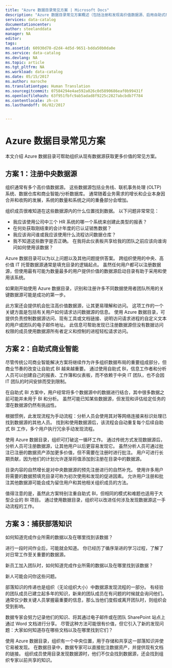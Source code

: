```yaml
---
title: "Azure 数据目录常见方案 | Microsoft Docs"
description: "Azure 数据目录常见方案概述（包括注册和发现高价值数据源、启用自助式商业智能和捕获有关数据源和进程的现有知识）。"
services: data-catalog
documentationcenter: 
author: steelanddata
manager: NA
editor: 
tags: 
ms.assetid: 60930d78-d2d4-4d5d-9651-bdda50b0da0e
ms.service: data-catalog
ms.devlang: NA
ms.topic: article
ms.tgt_pltfrm: NA
ms.workload: data-catalog
ms.date: 05/15/2017
ms.author: maroche
ms.translationtype: Human Translation
ms.sourcegitcommit: 07584294e4ae592a026c0d5890686eaf0b99431f
ms.openlocfilehash: 63f951fbfc9ab5adad8f9225c2827abcbdb7f784
ms.contentlocale: zh-cn
ms.lasthandoff: 06/02/2017


---
```

# <a name="azure-data-catalog-common-scenarios"></a>Azure 数据目录常见方案
本文介绍 Azure 数据目录可帮助组织从现有数据源获取更多价值的常见方案。

## <a name="scenario-1-registration-of-central-data-sources"></a>方案 1：注册中央数据源
组织通常有多个高价值数据源。 这些数据源包括业务线、联机事务处理 (OLTP) 系统、数据仓库和商业智能/分析数据库。 通常随着业务需求的增长和企业本身因合并和收购的发展，系统的数量和系统之间的重叠部分会增加。

组织成员很难知道在这些数据源内的什么位置找到数据。 以下问题非常常见：

* 我应该使用公司中三个 HR 系统的哪一个系统来创建此类型的报表？
* 在何处获取刚结束的会计年度的已认证销售数据？
* 我应该询问谁或我应该使用什么流程访问数据仓库？
* 我不知道这些数字是否正确。 在我将此仪表板共享给我的团队之前应该向谁询问如何使用该数据？

Azure 数据目录可以为以上问题以及其他问题提供答案。 跨组织使用的中央、高价值 IT 托管数据源通常是填充目录的逻辑起点。 虽然任何用户都可以注册数据源，但使用最有可能为数量最多的用户提供价值的数据源启动目录有助于采用和使用该系统。 

如果刚开始使用 Azure 数据目录，识别和注册许多不同数据使用者团队所用的关键数据源可能是成功的第一步。

此方案还会提供机会批注高价值数据源，让其更易理解和访问。 这项工作的一个关键方面是包括有关用户如何请求访问数据源的信息。 使用 Azure 数据目录，可提供负责控制数据源访问、现有工具或文档链接、说明访问请求进程的自定义文本的用户或团队的电子邮件地址。 此信息可帮助发现已注册数据源但没有数据访问权限的成员使用数据源所有者定义和控制的进程轻松请求访问。

## <a name="scenario-2-self-service-business-intelligence"></a>方案 2：自助式商业智能
尽管传统公司商业智能解决方案将继续作为许多组织数据布局的重要组成部分，但商业节奏的改变让自助式 BI 越来越重要。 通过使用自助式 BI，信息工作者和分析人员可以创建自己的报表、工作簿和仪表板，而不依赖于中央 IT 团队，也不会因 IT 团队的时间安排而受到限制。

在自助式 BI 方案中，用户经常将多个数据源中的数据进行结合，其中很多数据之前可能并未用于 BI 和分析。 虽然可能已知某些数据源，但发现和评估给定任务的潜在数据源仍然有挑战性。

根据惯例，此发现流程为手动流程：分析人员会使用其对等网络连接来标识处理已找到数据源的其他人员。 找到和使用数据源后，该流程会自动重复每个后续自助式 BI 工作，多个用户执行冗余手动发现流程。

使用 Azure 数据目录，组织可打破这一循环工作。 通过传统方式发现数据源后，分析人员可注册数据源，让其他用户以后更容易发现它。 虽然分析人员可通过批注已注册的数据资产添加更多价值，但不需要在注册时进行批注。 用户可进行长期贡献，因为他们的计划允许逐渐将值添加到注册在目录中的数据源。

目录内容的自然增长是对中央数据源的预先注册进行的自然补充。 使用许多用户将需要的数据预填充目录可称为初次使用和发现的促进因素。 允许用户注册和批注其他数据源可能会成为留住用户和其他相关组织成员的方法。

值得注意的是，虽然此方案特别注重自助式 BI，但相同的模式和难题也适用于大型企业的 BI 项目。 通过使用数据目录，组织可以改进任何涉及发现数据源这一手动流程的工作。

## <a name="scenario-3-capturing-tribal-knowledge"></a>方案 3：捕获部落知识
如何知道完成作业所需的数据以及在哪里找到该数据？

进行一段时间作业后，可能就会知道。 你已经历了循序渐进的学习过程，了解了对日常工作至关重要的数据源。

新员工加入团队时，如何知道完成作业所需的数据以及在哪里找到该数据？

新人可能会问你这些问题。

部落知识的传递也是组织（无论组织大小）中数据源发现流程的一部分。 有经验的团队成员已建立起多年的知识，新来的团队成员在有问题的时候就会询问他们。 通常仅少数关键人员掌握最重要的信息，那么当他们度假或离开团队时，则组织会受到影响。

数据专家会努力记录他们的知识、将其通过电子邮件或在团队 SharePoint 站点上通过 Word 文档进行分享。 尽管这种方法可能很有价值，但它引入了新的发现问题：大家如何知道存在哪些文档以及在哪里找到它们？

使用 Azure 数据目录，组织有一个中央位置，用于存储和共享这一部落知识并使它易被发现。 在数据目录中，数据专家可以直接批注数据资产，并提供现有文档的链接。 组织成员使用目录发现数据源时，他们不仅会找到数据源，还会找到组织专家以前共享的知识。

